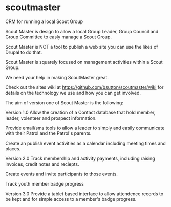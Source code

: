 scoutmaster
===========

CRM for running a local Scout Group

Scout Master is design to allow a local Group Leader, Group Council and Group Committee to easly manage a Scout Group.

Scout Master is NOT a tool to publish a web site you can use the likes of Drupal to do that.

Scout Master is squarely focused on management activities within a Scout Group.

We need your help in making ScoutMaster great.

Check out the sites wiki at https://github.com/bsutton/scoutmaster/wiki for details on the technology we use and how you can get involved.

The aim of version one of Scout Master is the following:

Version 1.0
Allow the creation of a Contact database that hold member, leader, volenteer and prospect information.

Provide email/sms tools to allow a leader to simply and easily communicate with their Patrol and the Patrol's parents.

Create an publish event activities as a calendar including meeting times and places.

Version 2.0
Track membership and activity payments, including raising invoices, credit notes and reciepts.

Create events and invite participants to those events.

Track youth member badge progress

Version 3.0
Provide a tablet based interface to allow attendence records to be kept and for simple access to a member's badge progress.


